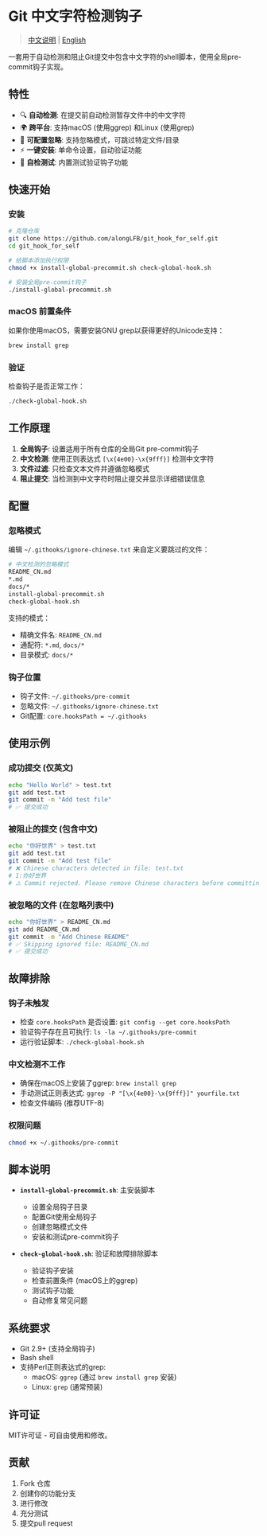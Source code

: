 # Git 中文字符检测钩子

> [中文说明](README_CN.md) | [English](README.md)

一套用于自动检测和阻止Git提交中包含中文字符的shell脚本，使用全局pre-commit钩子实现。

## 特性

- 🔍 **自动检测**: 在提交前自动检测暂存文件中的中文字符
- 🌍 **跨平台**: 支持macOS (使用ggrep) 和Linux (使用grep)
- 📝 **可配置忽略**: 支持忽略模式，可跳过特定文件/目录
- ⚡ **一键安装**: 单命令设置，自动验证功能
- 🧪 **自检测试**: 内置测试验证钩子功能

## 快速开始

### 安装

```bash
# 克隆仓库
git clone https://github.com/alongLFB/git_hook_for_self.git
cd git_hook_for_self

# 给脚本添加执行权限
chmod +x install-global-precommit.sh check-global-hook.sh

# 安装全局pre-commit钩子
./install-global-precommit.sh
```

### macOS 前置条件

如果你使用macOS，需要安装GNU grep以获得更好的Unicode支持：

```bash
brew install grep
```

### 验证

检查钩子是否正常工作：

```bash
./check-global-hook.sh
```

## 工作原理

1. **全局钩子**: 设置适用于所有仓库的全局Git pre-commit钩子
2. **中文检测**: 使用正则表达式 `[\x{4e00}-\x{9fff}]` 检测中文字符
3. **文件过滤**: 只检查文本文件并遵循忽略模式
4. **阻止提交**: 当检测到中文字符时阻止提交并显示详细错误信息

## 配置

### 忽略模式

编辑 `~/.githooks/ignore-chinese.txt` 来自定义要跳过的文件：

```bash
# 中文检测的忽略模式
README_CN.md
*.md
docs/*
install-global-precommit.sh
check-global-hook.sh
```

支持的模式：

- 精确文件名: `README_CN.md`
- 通配符: `*.md`, `docs/*`
- 目录模式: `docs/*`

### 钩子位置

- 钩子文件: `~/.githooks/pre-commit`
- 忽略文件: `~/.githooks/ignore-chinese.txt`
- Git配置: `core.hooksPath = ~/.githooks`

## 使用示例

### 成功提交 (仅英文)

```bash
echo "Hello World" > test.txt
git add test.txt
git commit -m "Add test file"
# ✅ 提交成功
```

### 被阻止的提交 (包含中文)

```bash
echo "你好世界" > test.txt
git add test.txt
git commit -m "Add test file"
# ❌ Chinese characters detected in file: test.txt
# 1:你好世界
# ⚠️ Commit rejected. Please remove Chinese characters before committing.
```

### 被忽略的文件 (在忽略列表中)

```bash
echo "你好世界" > README_CN.md
git add README_CN.md
git commit -m "Add Chinese README"
# ✅ Skipping ignored file: README_CN.md
# ✅ 提交成功
```

## 故障排除

### 钩子未触发

- 检查 `core.hooksPath` 是否设置: `git config --get core.hooksPath`
- 验证钩子存在且可执行: `ls -la ~/.githooks/pre-commit`
- 运行验证脚本: `./check-global-hook.sh`

### 中文检测不工作

- 确保在macOS上安装了ggrep: `brew install grep`
- 手动测试正则表达式: `ggrep -P "[\x{4e00}-\x{9fff}]" yourfile.txt`
- 检查文件编码 (推荐UTF-8)

### 权限问题

```bash
chmod +x ~/.githooks/pre-commit
```

## 脚本说明

- **`install-global-precommit.sh`**: 主安装脚本
  - 设置全局钩子目录
  - 配置Git使用全局钩子
  - 创建忽略模式文件
  - 安装和测试pre-commit钩子

- **`check-global-hook.sh`**: 验证和故障排除脚本
  - 验证钩子安装
  - 检查前置条件 (macOS上的ggrep)
  - 测试钩子功能
  - 自动修复常见问题

## 系统要求

- Git 2.9+ (支持全局钩子)
- Bash shell
- 支持Perl正则表达式的grep:
  - macOS: `ggrep` (通过 `brew install grep` 安装)
  - Linux: `grep` (通常预装)

## 许可证

MIT许可证 - 可自由使用和修改。

## 贡献

1. Fork 仓库
2. 创建你的功能分支
3. 进行修改
4. 充分测试
5. 提交pull request
